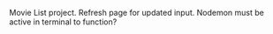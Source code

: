 Movie List project. Refresh page for updated input. Nodemon must be active in terminal to function?
